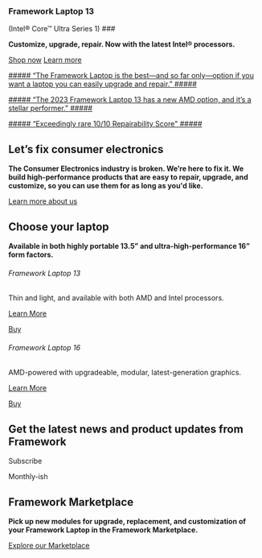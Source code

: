### Framework Laptop 13
(Intel® Core™ Ultra Series 1) ###

**Customize, upgrade, repair. Now with the latest Intel® processors.**

[Shop now](/de/en/products/laptop13-diy-intel-ultra-1/configuration/new) [Learn more](/de/en/products/laptop13-diy-intel-ultra-1)

[##### “The Framework Laptop is the best—and so far only—option if you want a laptop you can easily upgrade and repair.” #####](https://www.nytimes.com/wirecutter/reviews/best-laptops/#the-most-repairable-laptop)

[##### “The 2023 Framework Laptop 13 has a new AMD option, and it’s a stellar performer.” #####](https://www.theverge.com/23911664/framework-laptop-13-2023-amd-review)

[##### “Exceedingly rare 10/10 Repairability Score" #####](https://www.youtube.com/watch?v=AV2umY3R0vw)

Let’s fix consumer electronics
----------

**The Consumer Electronics industry is broken. We’re here to fix it. We build high-performance products that are easy to repair, upgrade, and customize, so you can use them for as long as you'd like.**

[Learn more about us](/about)

Choose your laptop
----------

**Available in both highly portable 13.5” and ultra-high-performance 16” form factors.**

[](/products/laptop13-diy-intel-ultra-1/configuration/new)

###### Framework Laptop 13 ######

Thin and light, and available with both AMD and Intel processors.

[Learn More](/products/laptop13-diy-intel-ultra-1)

[Buy](/products/laptop13-diy-intel-ultra-1/configuration/new)

[](/products/laptop16-diy-amd-7040/configuration/new)

###### Framework Laptop 16 ######

AMD-powered with upgradeable, modular, latest-generation graphics.

[Learn More](/products/laptop16-diy-amd-7040)

[Buy](/products/laptop16-diy-amd-7040/configuration/new)

Get the latest news and product updates from Framework
----------

 Subscribe

Monthly-ish

Framework Marketplace
----------

**Pick up new modules for upgrade, replacement, and customization of your Framework Laptop in the Framework Marketplace.**

[Explore our Marketplace](/de/en/marketplace)
